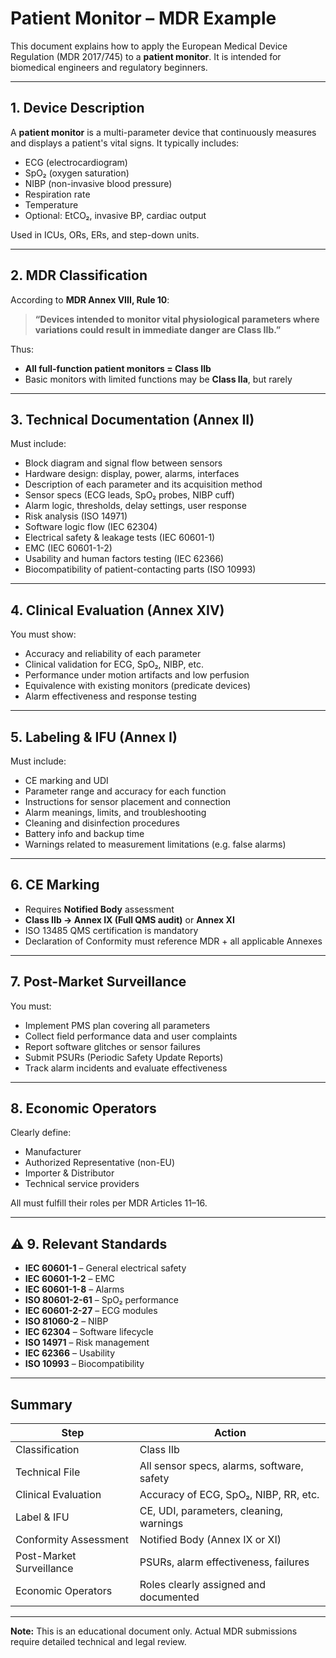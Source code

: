 # Patient Monitor – MDR Example

This document explains how to apply the European Medical Device Regulation (MDR 2017/745) to a **patient monitor**. It is intended for biomedical engineers and regulatory beginners.

---

##  1. Device Description

A **patient monitor** is a multi-parameter device that continuously measures and displays a patient's vital signs. It typically includes:

- ECG (electrocardiogram)
- SpO₂ (oxygen saturation)
- NIBP (non-invasive blood pressure)
- Respiration rate
- Temperature
- Optional: EtCO₂, invasive BP, cardiac output

Used in ICUs, ORs, ERs, and step-down units.

---

##  2. MDR Classification

According to **MDR Annex VIII, Rule 10**:

> **“Devices intended to monitor vital physiological parameters where variations could result in immediate danger are Class IIb.”**

Thus:
- **All full-function patient monitors = Class IIb**
- Basic monitors with limited functions may be **Class IIa**, but rarely

---

##  3. Technical Documentation (Annex II)

Must include:

- Block diagram and signal flow between sensors
- Hardware design: display, power, alarms, interfaces
- Description of each parameter and its acquisition method
- Sensor specs (ECG leads, SpO₂ probes, NIBP cuff)
- Alarm logic, thresholds, delay settings, user response
- Risk analysis (ISO 14971)
- Software logic flow (IEC 62304)
- Electrical safety & leakage tests (IEC 60601-1)
- EMC (IEC 60601-1-2)
- Usability and human factors testing (IEC 62366)
- Biocompatibility of patient-contacting parts (ISO 10993)

---

##  4. Clinical Evaluation (Annex XIV)

You must show:

- Accuracy and reliability of each parameter
- Clinical validation for ECG, SpO₂, NIBP, etc.
- Performance under motion artifacts and low perfusion
- Equivalence with existing monitors (predicate devices)
- Alarm effectiveness and response testing

---

##  5. Labeling & IFU (Annex I)

Must include:

- CE marking and UDI
- Parameter range and accuracy for each function
- Instructions for sensor placement and connection
- Alarm meanings, limits, and troubleshooting
- Cleaning and disinfection procedures
- Battery info and backup time
- Warnings related to measurement limitations (e.g. false alarms)

---

##  6. CE Marking

- Requires **Notified Body** assessment
- **Class IIb → Annex IX (Full QMS audit)** or **Annex XI**
- ISO 13485 QMS certification is mandatory
- Declaration of Conformity must reference MDR + all applicable Annexes

---

##  7. Post-Market Surveillance

You must:

- Implement PMS plan covering all parameters
- Collect field performance data and user complaints
- Report software glitches or sensor failures
- Submit PSURs (Periodic Safety Update Reports)
- Track alarm incidents and evaluate effectiveness

---

##  8. Economic Operators

Clearly define:

- Manufacturer
- Authorized Representative (non-EU)
- Importer & Distributor
- Technical service providers

All must fulfill their roles per MDR Articles 11–16.

---

## ⚠ 9. Relevant Standards

- **IEC 60601-1** – General electrical safety  
- **IEC 60601-1-2** – EMC  
- **IEC 60601-1-8** – Alarms  
- **ISO 80601-2-61** – SpO₂ performance  
- **IEC 60601-2-27** – ECG modules  
- **ISO 81060-2** – NIBP  
- **IEC 62304** – Software lifecycle  
- **ISO 14971** – Risk management  
- **IEC 62366** – Usability  
- **ISO 10993** – Biocompatibility

---

##  Summary

| Step                         | Action                                      |
|------------------------------|---------------------------------------------|
| Classification               | Class IIb                                   |
| Technical File               | All sensor specs, alarms, software, safety  |
| Clinical Evaluation          | Accuracy of ECG, SpO₂, NIBP, RR, etc.       |
| Label & IFU                  | CE, UDI, parameters, cleaning, warnings     |
| Conformity Assessment        | Notified Body (Annex IX or XI)              |
| Post-Market Surveillance     | PSURs, alarm effectiveness, failures        |
| Economic Operators           | Roles clearly assigned and documented       |

---

**Note:** This is an educational document only. Actual MDR submissions require detailed technical and legal review.
